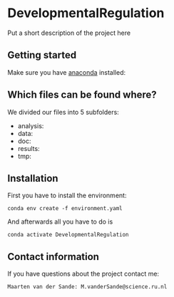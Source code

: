 # DevelopmentalRegulation
Put a short description of the project here

## Getting started
Make sure you have [anaconda](https://docs.anaconda.com/anaconda/install/) installed:

## Which files can be found where?
We divided our files into 5 subfolders:
* analysis:
* data:
* doc:
* results:
* tmp: 

## Installation
First you have to install the environment:
```
conda env create -f environment.yaml
```
And afterwards all you have to do is 
```
conda activate DevelopmentalRegulation
```

## Contact information
If you have questions about the project contact me:
```
Maarten van der Sande: M.vanderSande@science.ru.nl
```
